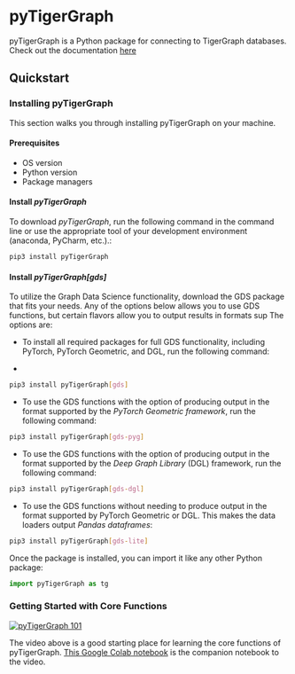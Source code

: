 # pyTigerGraph

pyTigerGraph is a Python package for connecting to TigerGraph databases. Check out the documentation [here](https://docs.tigergraph.com/pytigergraph/current/intro/)

## Quickstart

### Installing pyTigerGraph
This section walks you through installing pyTigerGraph on your machine.

#### Prerequisites
* OS version
* Python version
* Package managers

#### Install _pyTigerGraph_

To download _pyTigerGraph_, run the following command in the command line or use the appropriate tool of your development environment (anaconda, PyCharm, etc.).:

```sh
pip3 install pyTigerGraph
```

#### Install _pyTigerGraph[gds]_

To utilize the Graph Data Science functionality, download the GDS package that fits your needs.
Any of the options below allows you to use GDS functions, but certain flavors allow you to output results in formats sup
The options are:

* To install all required packages for full GDS functionality, including PyTorch, PyTorch Geometric, and DGL, run the following command:
+
```sh
pip3 install pyTigerGraph[gds]
```

* To use the GDS functions with the option of producing output in the format supported by the *PyTorch Geometric framework*, run the following command:
```sh
pip3 install pyTigerGraph[gds-pyg]
```

* To use the GDS functions with the option of producing output in the format supported by the *Deep Graph Library* (DGL) framework, run the following command:
```sh
pip3 install pyTigerGraph[gds-dgl]
```
* To use the GDS functions without needing to produce output in the format supported by PyTorch Geometric or DGL.
This makes the data loaders output *Pandas dataframes*:
```sh
pip3 install pyTigerGraph[gds-lite]
```

Once the package is installed, you can import it like any other Python package:

```py
import pyTigerGraph as tg
```
### Getting Started with Core Functions

[![pyTigerGraph 101](https://img.youtube.com/vi/2BcC3C-qfX4/hqdefault.jpg)](https://www.youtube.com/watch?v=2BcC3C-qfX4)

The video above is a good starting place for learning the core functions of pyTigerGraph. [This Google Colab notebook](https://colab.research.google.com/drive/1JhYcnGVWT51KswcXZzyPzKqCoPP5htcC) is the companion notebook to the video.